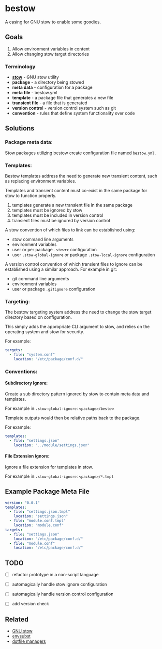 # bestow

A casing for GNU stow to enable some goodies.

## Goals

1. Allow environment variables in content
2. Allow changing stow target directories

### Terminology

- **[stow](https://linux.die.net/man/8/stow)** - GNU stow utility
- **package** - a directory being stowed
- **meta data** - configuration for a package
- **meta file** - bestow.yml
- **template** - a package file that generates a new file
- **transient file** - a file that is generated
- **version control** - version control system such as git
- **convention** - rules that define system functionality over code

## Solutions

### Package meta data:

Stow packages utilizing bestow create configuration file named `bestow.yml`.

### Templates:

Bestow templates address the need to generate new transient content, such as replacing environment variables.

Templates and transient content must co-exist in the same package for stow to function properly.

1. templates generate a new transient file in the same package
2. templates must be ignored by stow
3. templates must be included in version control
4. transient files must be ignored by version control

A stow convention of which files to link can be established using:

- stow command line arguments
- environment variables
- user or per package `.stowrc` configuration
- user `.stow-global-ignore` or package `.stow-local-ignore` configuration


A version control convention of which transient files to ignore can be established using a similar approach.  For example in git:

- git command line arguments
- environment variables
- user or package `.gitignore` configuration


### Targeting:

The bestow targeting system address the need to change the stow target directory based on configuration.

This simply adds the appropriate CLI argument to stow, and relies on the operating system and stow for security.

For example:

```yaml
targets:
  - file: "system.conf"
    location: "/etc/package/conf.d/"
```

### Conventions:

#### Subdirectory Ignore:

Create a sub directory pattern ignored by stow to contain meta data and templates.

For example in `.stow-global-ignore`: `<package>/bestow`

Template outputs would then be relative paths back to the package. 

For example:

```yaml
templates:
  - file: "settings.json"
    location: "../module/settings.json"
```

#### File Extension Ignore:

Ignore a file extension for templates in stow.

For example in `.stow-global-ignore`: `<package>/*.tmpl`

## Example Package Meta File

```yaml
version: "0.0.1"
templates:
  - file: "settings.json.tmpl"
    location: "settings.json"
  - file: "module.conf.tmpl"
    location: "module.conf"
targets:
  - file: "settings.json"
    location: "/etc/package/conf.d/"
  - file: "module.conf"
    location: "/etc/package/conf.d/"
```

## TODO

- [ ] refactor prototype in a non-script language
- [ ] automagically handle stow ignore configuration
- [ ] automagically handle version control configuration
- [ ] add version check


## Related

- [GNU stow](https://linux.die.net/man/8/stow)
- [envsubst](https://linux.die.net/man/1/envsubst)
- [dotfile managers](https://github.com/topics/dotfile-manager)
